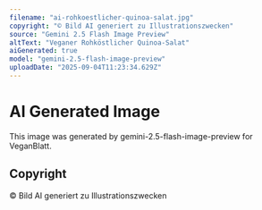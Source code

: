 ```yaml
---
filename: "ai-rohkoestlicher-quinoa-salat.jpg"
copyright: "© Bild AI generiert zu Illustrationszwecken"
source: "Gemini 2.5 Flash Image Preview"
altText: "Veganer Rohköstlicher Quinoa-Salat"
aiGenerated: true
model: "gemini-2.5-flash-image-preview"
uploadDate: "2025-09-04T11:23:34.629Z"
---
```


# AI Generated Image

This image was generated by gemini-2.5-flash-image-preview for VeganBlatt.

## Copyright
© Bild AI generiert zu Illustrationszwecken
